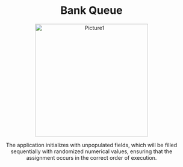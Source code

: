 <div align="center">

  # Bank Queue

  <img src="[URL_DE_TU_IMAGEN](https://imgur.com/ttA4zPB)" alt="Picture1" width="300"/>

  <p>The application initializes with unpopulated fields, which will be filled sequentially with randomized numerical values, ensuring that the assignment occurs in the correct order of execution.</p>

</div>
